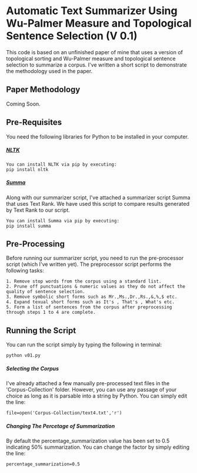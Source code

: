 # Automatic Text Summarizer Using Wu-Palmer Measure and Topological Sentence Selection (V 0.1)
This code is based on an unfinished paper of mine that uses a version of topological sorting and Wu-Palmer measure and topological sentence selection to summarize a corpus. I've written a short script to demonstrate the methodology used in the paper. 

## Paper Methodology 
Coming Soon. 

## Pre-Requisites 
You need the following libraries for Python to be installed in your computer.
##### [NLTK](https://www.nltk.org/)
```
You can install NLTK via pip by executing: 
pip install nltk
```
##### [Summa](https://pypi.org/project/summa/) 
Along with our summarizer script, I've attached a summarizer script Summa that uses Text Rank. We have used this script to compare results generated by Text Rank to our script. 
```
You can install Summa via pip by executing:
pip install summa
```
## Pre-Processing 
Before running our summarizer script, you need to run the pre-processor script (which I've written yet). The preprocessor script performs the following tasks: 
```
1. Remove stop words from the corpus using a standard list. 
2. Prune off punctuations & numeric values as they do not affect the quality of sentence selection.
3. Remove symbolic short forms such as Mr.,Ms.,Dr.,Rs.,&,%,$ etc. 
4. Expand texual short forms such as It's , That's , What's etc. 
5. Form a list of sentences from the corpus after preprocessing through steps 1 to 4 are complete. 
```
## Running the Script 
You can run the script simply by typing the following in terminal: 
```
python v01.py 
```
##### Selecting the Corpus
I've already attached a few manually pre-processed text files in the 'Corpus-Collection' folder. However, you can use any passage of your choice as long as it is parsable into a string by Python. You can simply edit the line: 
```
file=open('Corpus-Collection/text4.txt','r')
```
##### Changing The Percetage of Summarization 
By default the percentage_summarization value has been set to 0.5 indicating 50% summarization. You can change the factor by simply editing the line: 
```
percentage_summarization=0.5
```
